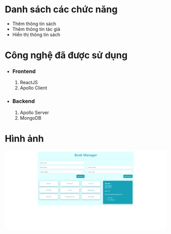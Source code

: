 <h1>Danh sách các chức năng</h1>
<ul>
    <li>Thêm thông tin sách</li>
    <li>Thêm thông tin tác giả</li>
    <li>Hiển thị thông tin sách</li>
</ul>
<h1>Công nghệ đã được sử dụng</h1>
<ul>
    <li>
        <h3>Frontend</h3>
        <ol type="1">
            <li>ReactJS</li>
            <li>Apollo Client</li>
        </ol>
    </li>
    <li>
        <h3>Backend</h3>
        <ol type="1">
            <li>Apollo Server</li>
            <li>MongoDB</li>
        </ol>
    </li>
</ul>
<h1>Hình ảnh</h1>
<img src="/client/src/assets/screenshot/book.png" alt="screenshot">